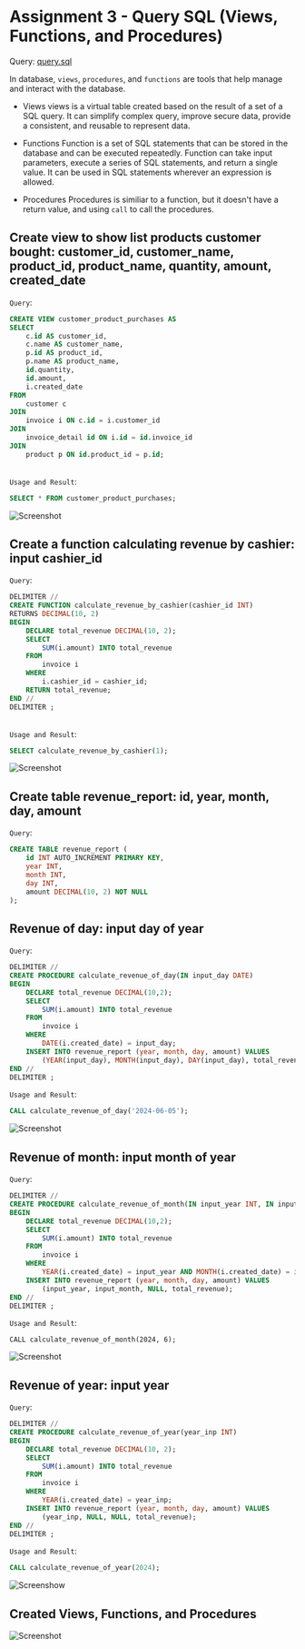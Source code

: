 # Assignment 3 - Query SQL (Views, Functions, and Procedures)

Query:
[query.sql](query.sql)

In database, `views`, `procedures`, and `functions` are tools that help manage and interact with the database.

- Views
    views is a virtual table created based on the result of a set of a SQL query. It can simplify complex query, improve secure data, provide a consistent, and reusable to represent data.

- Functions
    Function is a set of SQL statements that can be stored in the database and can be executed repeatedly. Function can take input parameters, execute a series of SQL statements, and return a single value. It can be used in SQL statements wherever an expression is allowed.

- Procedures
    Procedures is similiar to a function, but it doesn't have a return value, and using `call` to call the procedures.

## Create view to show list products customer bought: customer_id, customer_name, product_id, product_name, quantity, amount, created_date​

`Query`:

```sql
CREATE VIEW customer_product_purchases AS
SELECT 
    c.id AS customer_id, 
    c.name AS customer_name, 
    p.id AS product_id, 
    p.name AS product_name, 
    id.quantity, 
    id.amount, 
    i.created_date
FROM 
    customer c
JOIN 
    invoice i ON c.id = i.customer_id
JOIN 
    invoice_detail id ON i.id = id.invoice_id
JOIN 
    product p ON id.product_id = p.id;
```

\
`Usage and Result`:

```sql
SELECT * FROM customer_product_purchases;
```

![Screenshot](img/view_1_result.png)

## Create a function calculating revenue by cashier: input cashier_id

`Query`:

```sql
DELIMITER //
CREATE FUNCTION calculate_revenue_by_cashier(cashier_id INT)
RETURNS DECIMAL(10, 2)
BEGIN
    DECLARE total_revenue DECIMAL(10, 2);
    SELECT 
        SUM(i.amount) INTO total_revenue
    FROM 
        invoice i
    WHERE 
        i.cashier_id = cashier_id;
    RETURN total_revenue;
END //
DELIMITER ;
```

\
`Usage and Result`:

```sql
SELECT calculate_revenue_by_cashier(1);
```

![Screenshot](img/function_1_result.png)

## Create table revenue_report: id, year, month, day, amount​

`Query`:
```sql
CREATE TABLE revenue_report (
    id INT AUTO_INCREMENT PRIMARY KEY,
    year INT,
    month INT,
    day INT,
    amount DECIMAL(10, 2) NOT NULL
);
```

## Revenue of day: input day of year​

`Query`:
```sql
DELIMITER //
CREATE PROCEDURE calculate_revenue_of_day(IN input_day DATE)
BEGIN
    DECLARE total_revenue DECIMAL(10,2);
    SELECT 
        SUM(i.amount) INTO total_revenue
    FROM 
        invoice i
    WHERE 
        DATE(i.created_date) = input_day;
    INSERT INTO revenue_report (year, month, day, amount) VALUES 
        (YEAR(input_day), MONTH(input_day), DAY(input_day), total_revenue);
END //
DELIMITER ;
```

`Usage and Result`:
```sql
CALL calculate_revenue_of_day('2024-06-05');
```

![Screenshot](img/procedure_1_result.png)

## Revenue of month: input month of year​

`Query`:
```sql
DELIMITER //
CREATE PROCEDURE calculate_revenue_of_month(IN input_year INT, IN input_month INT)
BEGIN
    DECLARE total_revenue DECIMAL(10,2);
    SELECT 
        SUM(i.amount) INTO total_revenue
    FROM 
        invoice i
    WHERE 
        YEAR(i.created_date) = input_year AND MONTH(i.created_date) = input_month;
    INSERT INTO revenue_report (year, month, day, amount) VALUES 
        (input_year, input_month, NULL, total_revenue);
END //
DELIMITER ;
```

`Usage and Result`:
```
CALL calculate_revenue_of_month(2024, 6);
```

![Screenshot](img/procedure_2_result.png)

## Revenue of year: input year​

`Query`:
```sql
DELIMITER //
CREATE PROCEDURE calculate_revenue_of_year(year_inp INT)
BEGIN
    DECLARE total_revenue DECIMAL(10, 2);
    SELECT 
        SUM(i.amount) INTO total_revenue
    FROM 
        invoice i
    WHERE 
        YEAR(i.created_date) = year_inp;
    INSERT INTO revenue_report (year, month, day, amount) VALUES 
        (year_inp, NULL, NULL, total_revenue);
END //
DELIMITER ;
```

`Usage and Result`:
```sql
CALL calculate_revenue_of_year(2024);
```

![Screenshow](img/procedure_3_result.png)

## Created Views, Functions, and Procedures

![Screenshot](img/created.png)